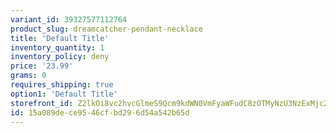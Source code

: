 ```yaml
---
variant_id: 39327577112764
product_slug: dreamcatcher-pendant-necklace
title: 'Default Title'
inventory_quantity: 1
inventory_policy: deny
price: '23.99'
grams: 0
requires_shipping: true
option1: 'Default Title'
storefront_id: Z2lkOi8vc2hvcGlmeS9Qcm9kdWN0VmFyaWFudC8zOTMyNzU3NzExMjc2NA==
id: 15a089de-ce95-46cf-bd29-6d54a542b65d
---
```

